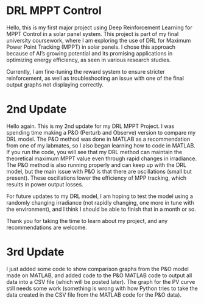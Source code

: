 # DRL MPPT Control
 Hello, this is my first major project using Deep Reinforcement Learning for MPPT Control in a solar panel system.
This project is part of my final university coursework, where I am exploring the use of DRL for Maximum Power Point Tracking (MPPT) in solar panels. I chose this approach because of AI’s growing potential and its promising applications in optimizing energy efficiency, as seen in various research studies.

Currently, I am fine-tuning the reward system to ensure stricter reinforcement, as well as troubleshooting an issue with one of the final output graphs not displaying correctly.

# 2nd Update
Hello again. This is my 2nd update for my DRL MPPT Project. I was spending time making a P&O (Perturb and Observe) version to compare my DRL model. The P&O method was done in MATLAB as a recommendation from one of my labmates, so I also began learning how to code in MATLAB. If you run the code, you will see that my DRL method can maintain the theoretical maximum MPPT value even through rapid changes in irradiance. The P&O method is also running properly and can keep up with the DRL model, but the main issue with P&O is that there are oscillations (small but present). These oscillations lower the efficiency of MPP tracking, which results in power output losses. 

For future updates to my DRL model, I am hoping to test the model using a randomly changing irradiance (not rapidly changing, one more in tune with the environment), and I think I should be able to finish that in a month or so. 

Thank you for taking the time to learn about my project, and any recommendations are welcome.

# 3rd Update
I just added some code to show comparison graphs from the P&O model made on MATLAB, and added code to the P&O MATLAB code to output all data into a CSV file (which will be posted later). The graph for the PV curve still needs some work (something is wrong with how Python tries to take the data created in the CSV file from the MATLAB code for the P&O data).
